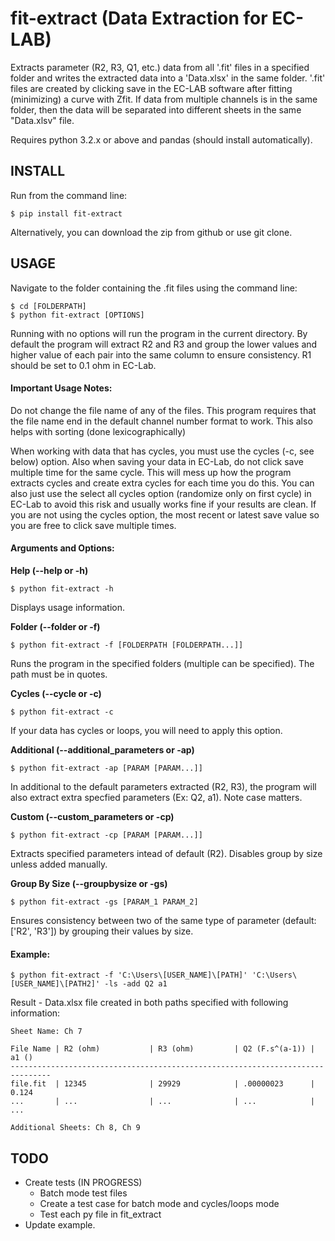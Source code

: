 fit-extract (Data Extraction for EC-LAB)
================================================
Extracts parameter (R2, R3, Q1, etc.) data from all '.fit' files in
a specified folder and writes the extracted data into a 'Data.xlsx' in the
same folder. '.fit' files are created by clicking save in the EC-LAB software
after fitting (minimizing) a curve with Zfit. If data from multiple channels
is in the same folder, then the data will be separated into different sheets
in the same "Data.xlsv" file.

Requires python 3.2.x or above and pandas (should install automatically).


INSTALL
-----
Run from the command line:
    
    $ pip install fit-extract

Alternatively, you can download the zip from github or use git clone.


USAGE
-----
Navigate to the folder containing the .fit files using the command line:

    $ cd [FOLDERPATH]
    $ python fit-extract [OPTIONS]

Running with no options will run the program in the current directory. By default 
the program will extract R2 and R3 and group the lower values and higher value of 
each pair into the same column to ensure consistency. R1 should be set to 0.1 ohm 
in EC-Lab.

#### Important Usage Notes: 

Do not change the file name of any of the files. This program requires that the file name end in the default channel number format to work. This also helps with sorting (done lexicographically)

When working with data that has cycles, you must use the cycles (-c, see below) option. 
Also when saving your data in EC-Lab, do not click save multiple time for the same cycle. 
This will mess up how the program extracts cycles and create extra cycles for each time you 
do this. You can also just use the select all cycles option (randomize only on first cycle) in
EC-Lab to avoid this risk and usually works fine if your results are clean. If you are not using 
the cycles option, the most recent or latest save value so you are free to click save multiple times.

#### Arguments and Options:

**Help (--help or -h)**

    $ python fit-extract -h
    
Displays usage information.

**Folder (--folder or -f)**

    $ python fit-extract -f [FOLDERPATH [FOLDERPATH...]]

Runs the program in the specified folders (multiple can be specified). 
The path must be in quotes.

**Cycles (--cycle or -c)**

    $ python fit-extract -c

If your data has cycles or loops, you will need to apply this option.

**Additional (--additional_parameters or -ap)**

    $ python fit-extract -ap [PARAM [PARAM...]]

In additional to the default parameters extracted (R2, R3), the program will
also extract extra specfied parameters (Ex: Q2, a1). Note case matters.

**Custom (--custom_parameters or -cp)**

    $ python fit-extract -cp [PARAM [PARAM...]]

Extracts specified parameters intead of default (R2). Disables group by size unless added manually.

**Group By Size (--groupbysize or -gs)**
    
    $ python fit-extract -gs [PARAM_1 PARAM_2]

Ensures consistency between two of the same type of parameter (default: ['R2', 'R3']) 
by grouping their values by size.



#### Example:

    $ python fit-extract -f 'C:\Users\[USER_NAME]\[PATH]' 'C:\Users\[USER_NAME]\[PATH2]' -ls -add Q2 a1
    
Result - Data.xlsx file created in both paths specified with following information:

    Sheet Name: Ch 7

    File Name | R2 (ohm)           | R3 (ohm)         | Q2 (F.s^(a-1)) | a1 ()
    -------------------------------------------------------------------------------
    file.fit  | 12345              | 29929            | .00000023      | 0.124
    ...       | ...                | ...              | ...            | ...

    Additional Sheets: Ch 8, Ch 9


TODO
-----
- Create tests (IN PROGRESS)
    - Batch mode test files
    - Create a test case for batch mode and cycles/loops mode
    - Test each py file in fit_extract
- Update example.